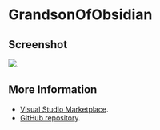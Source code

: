 # GrandsonOfObsidian



## Screenshot
![](https://raw.githubusercontent.com/gerane/VSCodeThemes/master/gerane.Theme-GrandsonOfObsidian/screenshot.png).


## More Information
* [Visual Studio Marketplace](https://marketplace.visualstudio.com/items/gerane.Theme-GrandsonOfObsidian).
* [GitHub repository](https://github.com/gerane/VSCodeThemes).
